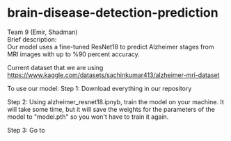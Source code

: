# brain-disease-detection-prediction
Team 9 (Emir, Shadman)  
Brief description:  
Our model uses a fine-tuned ResNet18 to predict Alzheimer stages from MRI images with up to %90 percent accuracy.

Current dataset that we are using
https://www.kaggle.com/datasets/sachinkumar413/alzheimer-mri-dataset

To use our model: 
Step 1:
Download everything in our repository

Step 2: 
Using alzheimer_resnet18.ipnyb, train the model on your machine. It will take some time, but it will save the weights for the parameters of the model to "model.pth" so you won't have to train it again. 

Step 3: Go to 
